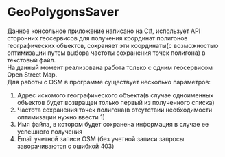 # GeoPolygonsSaver

Данное консольное приложение написано на C#, использует API сторонних геосервисов для получения координат полигонов географических объектов, сохраняет эти координаты(с возможностью оптимизации путем выбора частоты сохранения точек полигона) в текстовый файл.
<br>
На данный момент реализована работа только с одним геосервисом Open Street Map. <br>
Для работы с OSM в программе существует несколько параметров: 
1. Адрес искомого географического объекта(в случае одноименных объектов будет возвращен только первый из полученного списка) <br>
2. Частота сохранения точек полигона(в отсутствии необходимости оптимизации нужно ввести 1) <br>
3. Имя файла, в котором будет сохранена информация в случае ее успешного получения <br>
4. Email учетной записи OSM (без учетной записи запросы заворачиваются с ошибкой 403)
